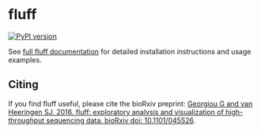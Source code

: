 fluff
=====

[![PyPI version](https://badge.fury.io/py/biofluff.svg)](https://badge.fury.io/py/biofluff)

See [full fluff documentation](http://fluff.readthedocs.org/) for detailed installation instructions and usage examples.

Citing
------

If you find fluff useful, please cite the bioRxiv preprint: [Georgiou G and van Heeringen SJ. 2016. fluff: exploratory analysis and visualization of high-throughput sequencing data. bioRxiv doi: 10.1101/045526](http://dx.doi.org/10.1101/045526).
